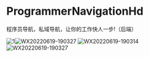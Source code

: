 # ProgrammerNavigationHd
程序员导航，私域导航，让你的工作快人一步!（后端）

![1](https://user-images.githubusercontent.com/45195964/174477956-4ef7c97c-f1ee-454a-a4c6-d273d6813bea.png)![WX20220619-190327](https://user-images.githubusercontent.com/45195964/174477958-99cff03a-cb1f-4395-adfd-b854ce2a0ae5.png)
![WX20220619-190314](https://user-images.githubusercontent.com/45195964/174477962-0e8946ab-8ad9-4c11-bf3f-c6f7e399e099.png)
![WX20220619-190327](https://user-images.githubusercontent.com/45195964/174477963-a41b4a22-771e-4e2e-a36c-2ea022ffb696.png)
